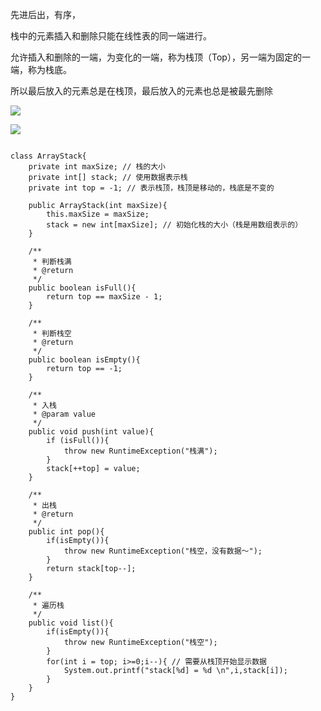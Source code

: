 先进后出，有序，

栈中的元素插入和删除只能在线性表的同一端进行。

允许插入和删除的一端，为变化的一端，称为栈顶（Top），另一端为固定的一端，称为栈底。

所以最后放入的元素总是在栈顶，最后放入的元素也总是被最先删除

![](https://upload-images.jianshu.io/upload_images/2765653-c0e68b2d52e6e94e.png?imageMogr2/auto-orient/strip%7CimageView2/2/w/1240)

![](https://upload-images.jianshu.io/upload_images/2765653-87d574a1a6a73803.png?imageMogr2/auto-orient/strip%7CimageView2/2/w/1240)

```

class ArrayStack{
    private int maxSize; // 栈的大小
    private int[] stack; // 使用数据表示栈
    private int top = -1; // 表示栈顶，栈顶是移动的，栈底是不变的

    public ArrayStack(int maxSize){
        this.maxSize = maxSize;
        stack = new int[maxSize]; // 初始化栈的大小（栈是用数组表示的）
    }

    /**
     * 判断栈满
     * @return
     */
    public boolean isFull(){
        return top == maxSize - 1;
    }

    /**
     * 判断栈空
     * @return
     */
    public boolean isEmpty(){
        return top == -1;
    }

    /**
     * 入栈
     * @param value
     */
    public void push(int value){
        if (isFull()){
            throw new RuntimeException("栈满");
        }
        stack[++top] = value;
    }

    /**
     * 出栈
     * @return
     */
    public int pop(){
        if(isEmpty()){
            throw new RuntimeException("栈空，没有数据～");
        }
        return stack[top--];
    }

    /**
     * 遍历栈
     */
    public void list(){
        if(isEmpty()){
            throw new RuntimeException("栈空");
        }
        for(int i = top; i>=0;i--){ // 需要从栈顶开始显示数据
            System.out.printf("stack[%d] = %d \n",i,stack[i]);
        }
    }
}
```